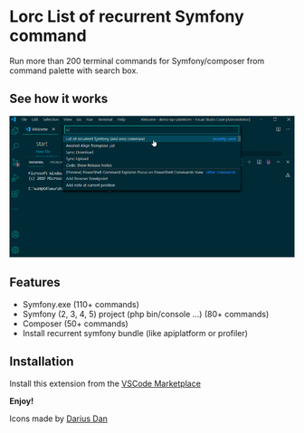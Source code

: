 # Lorc List of recurrent Symfony command

Run more than 200 terminal commands for Symfony/composer from command palette with search box.

## See how it works

![Example](images/example.gif)

## Features

- Symfony.exe (110+ commands)
- Symfony (2, 3, 4, 5) project (php bin/console ...) (80+ commands)
- Composer (50+ commands)
- Install recurrent symfony bundle (like apiplatform or profiler)

## Installation

Install this extension from the [VSCode Marketplace](https://marketplace.visualstudio.com/items?itemName=jeromeDiaz.lorc)


**Enjoy!**

Icons made by <a href="https://www.flaticon.com/free-icon/orc_1615645" title="Darius Dan">Darius Dan</a>
